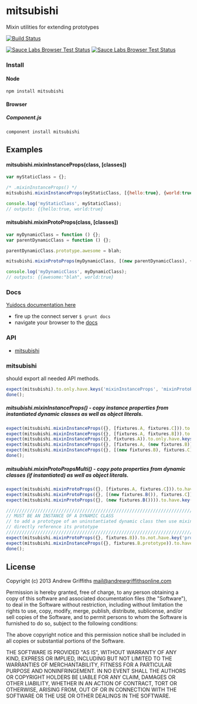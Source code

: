 # mitsubishi

Mixin utilities for extending prototypes


[![Build Status](https://secure.travis-ci.org/techjacker/mitsubishi.png)](http://travis-ci.org/techjacker/mitsubishi)

[![Sauce Labs Browser Test Status](https://saucelabs.com/buildstatus/mitsubishi)](https://saucelabs.com/u/mitsubishi)
[![Sauce Labs Browser Test Status](https://saucelabs.com/browser-matrix/mitsubishi.svg)](https://saucelabs.com/u/mitsubishi)


### Install

#### Node

```Shell
npm install mitsubishi
```

#### Browser

##### Component.js

```Shell
component install mitsubishi
```


## Examples

#### mitsubishi.mixinInstanceProps(class, [classes])

```JavaScript
var myStaticClass = {};

/* .mixinInstanceProps() */
mitsubishi.mixinInstanceProps(myStaticClass, [{hello:true}, {world:true}]);

console.log('myStaticClass', myStaticClass);
// outputs: {{hello:true, world:true}
```

#### mitsubishi.mixinProtoProps(class, [classes])

```JavaScript
var myDynamicClass = function () {};
var parentDynamicClass = function () {};

parentDynamicClass.prototype.awesome = blah;

mitsubishi.mixinProtoProps(myDynamicClass, [(new parentDynamicClass), {world:true}]);

console.log('myDynamicClass', myDynamicClass);
// outputs: {{awesome:"blah", world:true}
```


### Docs
[Yuidocs documentation here](docs/index.html)
- fire up the connect server ```$ grunt docs```
- navigate your browser to the [docs](http://localhost:9001)

### API
   - [mitsubishi](#mitsubishi)
<a name=""></a>
 
<a name="mitsubishi"></a>
### mitsubishi
should export all needed API methods.

```js
expect(mitsubishi).to.only.have.keys('mixinInstanceProps', 'mixinProtoProps');
done();
```

##### mitsubishi.mixinInstanceProps() - copy instance properties from instantiated dynamic classes as well as object literals.

```js
expect(mitsubishi.mixinInstanceProps({}, [fixtures.A, fixtures.C])).to.only.have.keys('foo', 'bar', 'marbel');
expect(mitsubishi.mixinInstanceProps({}, [fixtures.A, fixtures.B])).to.only.have.keys('foo', 'bar');
expect(mitsubishi.mixinInstanceProps({}, fixtures.A)).to.only.have.keys('foo', 'bar');
expect(mitsubishi.mixinInstanceProps({}, [fixtures.A, (new fixtures.B)])).to.only.have.keys('foo', 'bar', 'blah');
expect(mitsubishi.mixinInstanceProps({}, [(new fixtures.B), fixtures.C])).to.only.have.keys('blah', 'marbel');
done();
```

##### mitsubishi.mixinProtoPropsMulti() - copy poto properties from dynamic classes (if instantiated) as well as object literals.

```js
expect(mitsubishi.mixinProtoProps({}, [fixtures.A, fixtures.C])).to.have.key('foo', 'bar', 'marbel');
expect(mitsubishi.mixinProtoProps({}, [(new fixtures.B()), fixtures.C])).to.have.key('marbel');
expect(mitsubishi.mixinProtoProps({}, (new fixtures.B()))).to.have.key('protoproperty');

/////////////////////////////////////////////////////////////////////////////////////////////
// MUST BE AN INSTANCE OF A DYNAMIC CLASS
// to add a prototype of an uninstantiated dynamic class then use mixinInstanceProps and   //
// directly reference its prototype
/////////////////////////////////////////////////////////////////////////////////////////////
expect(mitsubishi.mixinProtoProps({}, fixtures.B)).to.not.have.key('protoproperty');
expect(mitsubishi.mixinInstanceProps({}, fixtures.B.prototype)).to.have.key('protoproperty');
done();
```

## License
Copyright (c) 2013 Andrew Griffiths <mail@andrewgriffithsonline.com>

Permission is hereby granted, free of charge, to any person obtaining
a copy of this software and associated documentation files (the
"Software"), to deal in the Software without restriction, including
without limitation the rights to use, copy, modify, merge, publish,
distribute, sublicense, and/or sell copies of the Software, and to
permit persons to whom the Software is furnished to do so, subject to
the following conditions:

The above copyright notice and this permission notice shall be
included in all copies or substantial portions of the Software.

THE SOFTWARE IS PROVIDED "AS IS", WITHOUT WARRANTY OF ANY KIND,
EXPRESS OR IMPLIED, INCLUDING BUT NOT LIMITED TO THE WARRANTIES OF
MERCHANTABILITY, FITNESS FOR A PARTICULAR PURPOSE AND
NONINFRINGEMENT. IN NO EVENT SHALL THE AUTHORS OR COPYRIGHT HOLDERS BE
LIABLE FOR ANY CLAIM, DAMAGES OR OTHER LIABILITY, WHETHER IN AN ACTION
OF CONTRACT, TORT OR OTHERWISE, ARISING FROM, OUT OF OR IN CONNECTION
WITH THE SOFTWARE OR THE USE OR OTHER DEALINGS IN THE SOFTWARE.